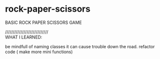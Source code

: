 # rock-paper-scissors

BASIC ROCK PAPER SCISSORS GAME




















////////////////////////////  
WHAT I LEARNED:

be mindfull of naming classes it can cause trouble down the road.
refactor code ( make more mini functions)
